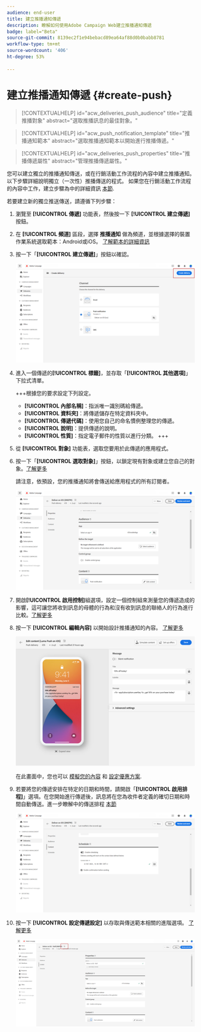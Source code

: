 ```yaml
---
audience: end-user
title: 建立推播通知傳遞
description: 瞭解如何使用Adobe Campaign Web建立推播通知傳遞
badge: label="Beta"
source-git-commit: 8139ec2f1e94bebacd89ea64af88d0b0babb8781
workflow-type: tm+mt
source-wordcount: '406'
ht-degree: 53%

---
```


# 建立推播通知傳遞 {#create-push}

>[!CONTEXTUALHELP]
>id="acw_deliveries_push_audience"
>title="定義推播對象"
>abstract="選取推播訊息的最佳對象。"

>[!CONTEXTUALHELP]
>id="acw_push_notification_template"
>title="推播通知範本"
>abstract="選取推播通知範本以開始進行推播傳遞。"

>[!CONTEXTUALHELP]
>id="acw_deliveries_push_properties"
>title="推播傳遞屬性"
>abstract="管理推播傳遞屬性。"

您可以建立獨立的推播通知傳送，或在行銷活動工作流程的內容中建立推播通知。 以下步驟詳細說明獨立（一次性）推播傳送的程式。 如果您在行銷活動工作流程的內容中工作，建立步驟為中的詳細資訊 [本節](../workflows/activities/channels.md#create-a-delivery-in-a-campaign-workflow).


若要建立新的獨立推送傳送，請遵循下列步驟：

1. 瀏覽至 **[!UICONTROL 傳遞]** 功能表，然後按一下  **[!UICONTROL 建立傳遞]** 按鈕。

1. 在 **[!UICONTROL 頻道]** 區段，選擇 **推播通知** 做為頻道，並根據選擇的裝置作業系統選取範本：Android或iOS。 [了解範本的詳細資訊](../msg/delivery-template.md)

1. 按一下「**[!UICONTROL 建立傳遞]**」按鈕以確認。

   ![](assets/push_create_1.png)

1. 進入一個傳遞的&#x200B;**[!UICONTROL 標籤]**，並存取「**[!UICONTROL 其他選項]**」下拉式清單。

   +++根據您的要求設定下列設定。
   * **[!UICONTROL 內部名稱]**：指派唯一識別碼給傳遞。
   * **[!UICONTROL 資料夾]**：將傳遞儲存在特定資料夾中。
   * **[!UICONTROL 傳遞代碼]**：使用您自己的命名慣例整理您的傳遞。
   * **[!UICONTROL 說明]**：提供傳遞的說明。
   * **[!UICONTROL 性質]**：指定電子郵件的性質以進行分類。
+++

1. 從 **[!UICONTROL 對象]** 功能表，選取您要用於此傳遞的應用程式。

1. 按一下「**[!UICONTROL 選取對象]**」按鈕，以鎖定現有對象或建立您自己的對象。[了解更多](../audience/about-recipients.md)

   請注意，依預設，您的推播通知將會傳送給應用程式的所有訂閱者。

   ![](assets/push_create_2.png)

1. 開啟&#x200B;**[!UICONTROL 啟用控制]**&#x200B;組選項，設定一個控制組來測量您的傳遞造成的影響，這可讓您將收到訊息的母體的行為和沒有收到訊息的聯絡人的行為進行比較。[了解更多](../audience/control-group.md)

1. 按一下 **[!UICONTROL 編輯內容]** 以開始設計推播通知的內容。 [了解更多](content-push.md)

   ![](assets/push_create_5.png)

   在此畫面中，您也可以 [模擬您的內容](../preview-test/preview-test.md) 和 [設定優惠方案](../content/offers.md).

1. 若要將您的傳遞安排在特定的日期和時間，請開啟「**[!UICONTROL 啟用排程]**」選項。在您開始進行傳遞後，訊息將在您為收件者定義的確切日期和時間自動傳送。進一步瞭解中的傳送排程 [本節](../msg/gs-messages.md#gs-schedule)

   ![](assets/push_create_3.png)

1. 按一下 **[!UICONTROL 設定傳遞設定]** 以存取與傳送範本相關的進階選項。 [了解更多](../advanced-settings/delivery-settings.md)

   ![](assets/push_create_4.png)
